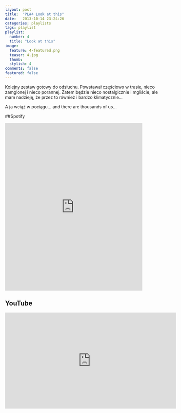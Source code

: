 ```yaml
---
layout: post
title:  "PL#4 Look at this"
date:   2013-10-14 23:24:26
categories: playlists
tags: playlist
playlist:
  number: 4
  title: "Look at this"
image:
  feature: 4-featured.png
  teaser: 4.jpg
  thumb:
  stylish: 4
comments: false
featured: false
---
```


Kolejny zestaw gotowy do odsłuchu. Powstawał częściowo w trasie, nieco zamglonej i nieco porannej. 
Zatem będzie nieco nostalgicznie i mgliście, ale mam nadzieję, że przez to również i bardzo klimatycznie...

A ja wciąż w pociągu... and there are thousands of us...

##Spotify
<iframe src="https://embed.spotify.com/?uri=spotify%3Auser%3A1173952261%3Aplaylist%3A1HvrifKPqw8MLHOTysYqrY&theme=white" 
  width="450" 
  height="550" 
  frameborder="0" 
  allowtransparency="true">
</iframe>

## YouTube
<iframe width="560" height="315" src="https://www.youtube.com/embed/videoseries?list=PLynJw3Ptj9lEzwEBywdvqU-3EjDGYxTKe" frameborder="0"></iframe>